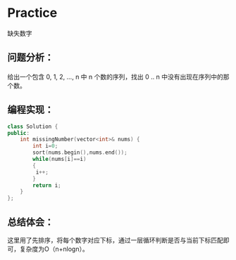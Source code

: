 # Practice
缺失数字
## 问题分析：
#### 
给出一个包含 0, 1, 2, ..., n 中 n 个数的序列，找出 0 .. n 中没有出现在序列中的那个数。
## 编程实现：
```C++
class Solution {
public:
    int missingNumber(vector<int>& nums) {
        int i=0;
        sort(nums.begin(),nums.end());
        while(nums[i]==i)
        {
         i++;   
        }
        return i;
    }
};
```
## 总结体会：
这里用了先排序，将每个数字对应下标，通过一层循环判断是否与当前下标匹配即可，复杂度为O（n+nlogn）。